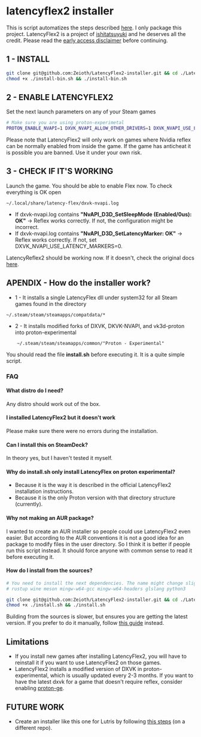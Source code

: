 
# latencyflex2 installer
This is script automatizes the steps described [here](https://lfx2.ishitatsuy.uk/shim/building.html). 
I only package this project. LatencyFlex2 is a project of [ishitatsuyuki](https://github.com/ishitatsuyuki/latencyflex2)
and he deserves all the credit. Please read the [early access disclaimer](https://lfx2.ishitatsuy.uk/ea.html) before continuing.

## 1 - INSTALL
``` sh
git clone git@github.com:Zeioth/LatencyFlex2-installer.git && cd ./LatencyFlex2-installer
chmod +x ./install-bin.sh && ./install-bin.sh
```


## 2 - ENABLE LATENCYFLEX2
Set the next launch parameters on any of your Steam games

``` sh
# Make sure you are using proton-experimetal
PROTON_ENABLE_NVAPI=1 DXVK_NVAPI_ALLOW_OTHER_DRIVERS=1 DXVK_NVAPI_USE_LATENCY_MARKERS=1 DXVK_NVAPI_DRIVER_VERSION=49729 DXVK_CONFIG_FILE=~/.local/share/latency-flex/dxvk.conf DXVK_NVAPI_LOG_LEVEL=info DXVK_NVAPI_LOG_PATH=~/.local/share/latency-flex %command%
```

Please note that LatencyFlex2 will only work on games where Nvidia reflex 
can be normally enabled from inside the game. If the game has anticheat it 
is possible you are banned. Use it under your own risk.

## 3 - CHECK IF IT'S WORKING
Launch the game. You should be able to enable Flex now. To check everything is OK open

    ~/.local/share/latency-flex/dxvk-nvapi.log
    
* If dxvk-nvapi.log contains **"NvAPI_D3D_SetSleepMode (Enabled/0us): OK"** → Reflex works correctly. If not, the configuration might be incorrect.
* If dxvk-nvapi.log contains **"NvAPI_D3D_SetLatencyMarker: OK"** → Reflex works correctly. If not, set DXVK_NVAPI_USE_LATENCY_MARKERS=0.

LatencyReflex2 should be working now. If it doesn't, check the original docs [here](https://lfx2.ishitatsuy.uk/shim/installing.html#enabling-or-disabling-explicit-latency-markers).

## APENDIX - How do the installer work?

* 1 - It installs a single LatencyFlex dll under system32 for all Steam games found in the directory
```
~/.steam/steam/steamapps/compatdata/*
```
* 2 - It installs modified forks of DXVK, DKVK-NVAPI, and vk3d-proton into
  proton-experimental
```
    ~/.steam/steam/steamapps/common/"Proton - Experimental"
```
You should read the file **install.sh** before executing it. It is a quite simple script.


### FAQ

#### What distro do I need?
Any distro should work out of the box.

#### I installed LatencyFlex2 but it doesn't work
Please make sure there were no errors during the installation.

#### Can I install this on SteamDeck?
In theory yes, but I haven't tested it myself.

#### Why do install.sh only install LatencyFlex on proton experimental?

* Because it is the way it is described in the official LatencyFlex2
  installation instructions.
* Because it is the only Proton version with that directory structure (currently).

#### Why not making an AUR package?
I wanted to create an AUR installer so people could use LatencyFlex2 even
easier. But according to the AUR conventions it is not a good idea for an
package to modify files in the user directory. So I think it is better if
people run this script instead. It should force anyone with common sense to
read it before executing it.

#### How do I install from the sources?

``` sh
# You need to install the next dependencies. The name might change slightly depending your distro.
# rustup wine meson mingw-w64-gcc mingw-w64-headers glslang python3

git clone git@github.com:Zeioth/LatencyFlex2-installer.git && cd ./LatencyFlex2-installer
chmod +x ./install.sh && ./install.sh
```
Building from the sources is slower, but ensures you are getting the latest version. If you prefer to do it manually, follow [this guide](https://lfx2.ishitatsuy.uk/shim/building.html) instead.

## Limitations
* If you install new games after installing LatencyFlex2, you will have to reinstall it if you want to use LatencyFlex2 on those games.
* LatencyFlex2 installs a modified version of DXVK in proton-experimental, which 
is usually updated every 2-3 months. If you want to have the latest dxvk for a 
game that doesn't require reflex, consider enabling 
[proton-ge](https://github.com/GloriousEggroll/proton-ge-custom).

## FUTURE WORK

* Create an installer like this one for Lutris by following 
[this steps](https://lfx2.ishitatsuy.uk/shim/installing.html#lutris) (on a different repo).
